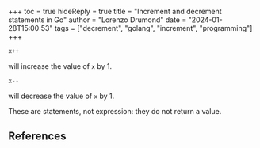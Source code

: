 +++
toc = true
hideReply = true
title = "Increment and decrement statements in Go"
author = "Lorenzo Drumond"
date = "2024-01-28T15:00:53"
tags = ["decrement",  "golang",  "increment",  "programming"]
+++


```go
x++
```

will increase the value of `x` by 1.

```go
x--
```

will decrease the value of `x` by 1.

These are statements, not expression: they do not return a value.

## References
